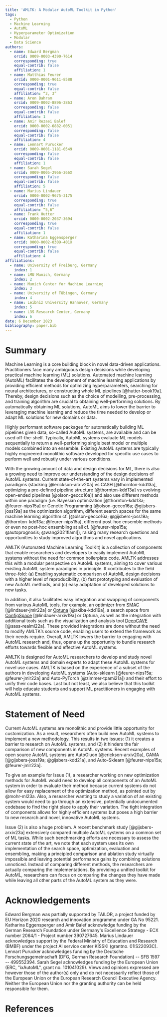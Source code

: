 ```yaml
---
title: 'AMLTK: A Modular AutoML Toolkit in Python'
tags:
  - Python
  - Machine Learning
  - AutoML
  - Hyperparameter Optimization
  - Modular
  - Data Science
authors:
  - name: Edward Bergman
    orcid: 0009-0003-4390-7614
    corresponding: true
    equal-contrib: false
    affiliation: 1
  - name: Matthias Feurer
    orcid: 0000-0001-9611-8588
    corresponding: true
    equal-contrib: false
    affiliation: “2, 3”
  - name: Aron Bahram
    orcid: 0009-0002-8896-2863
    corresponding: false
    equal-contrib: false
    affiliation: 1
  - name: Amir Rezaei Balef
    orcid: 0000-0002-6882-0051
    corresponding: false
    equal-contrib: false
    affiliation: 4
  - name: Lennart Purucker
    orcid: 0009-0001-1181-0549
    corresponding: false
    equal-contrib: false
    affiliation: 1
  - name: Sarah Segel
    orcid: 0009-0005-2966-266X
    corresponding: false
    equal-contrib: false
    affiliation: 5
  - name: Marius Lindauer
    orcid: 0000-0002-9675-3175
    corresponding: true
    equal-contrib: false
    affiliation: “5,6”
  - name: Frank Hutter
    orcid: 0000-0002-2037-3694
    corresponding: true
    equal-contrib: false
    affiliation: 1
  - name: Katharina Eggensperger
    orcid: 0000-0002-0309-401X
    corresponding: true
    equal-contrib: false
    affiliation: 4
affiliations:
  - name: University of Freiburg, Germany
    index: 1
  - name: LMU Munich, Germany
    index: 2
  - name: Munich Center for Machine Learning
    index: 3
  - name: University of Tübingen, Germany
    index: 4
  - name: Leibniz University Hannover, Germany
    index: 5
  - name: L3S Research Center, Germany
    index: 6
date: 6 December 2023
bibliography: paper.bib
---
```


# Summary
Machine Learning is a core building block in novel data-driven applications.
Practitioners face many ambiguous design decisions while developing practical machine learning (ML) solutions.
Automated machine learning (AutoML) facilitates the development of machine learning applications by providing efficient methods for optimizing hyperparameters, searching for neural architectures, or constructing whole ML pipelines [@hutter-book19a].
Thereby, design decisions such as the choice of modelling, pre-processing, and training algorithm are crucial to obtaining well-performing solutions.
By automatically obtaining ML solutions, AutoML aims to lower the barrier to leveraging machine learning and reduce the time needed to develop or adapt ML solutions for new domains or data.

Highly performant software packages for automatically building ML pipelines given data, so-called AutoML systems, are available and can be used off-the-shelf.
Typically, AutoML systems evaluate ML models sequentially to return a well-performing single best model or multiple models combined into an ensemble.
Existing AutoML systems are typically highly engineered monolithic software developed for specific use cases to perform well and robustly under various conditions.

With the growing amount of data and design decisions for ML, there is also a growing need to improve our understanding of the design decisions of AutoML systems.
Current state-of-the-art systems vary in implemented paradigms (stacking [@erickson-arxiv20a] vs CASH [@thornton-kdd13a], optimizing a pre-defined pipeline structure [@thornton-kdd13a] vs evolving open-ended pipelines [@olson-gecco16a]) and also use different methods
within one paradigm (i.e. Bayesian optimization [@thornton-kdd13a; @feurer-nips15a] or Genetic Programming [@olson-gecco16a; @gijsbers-joss19a] as the optimization algorithm,
different search spaces for the same machine learning algorithm cf. [@olson-gecco16a; @gijsbers-joss19a; @thornton-kdd13a; @feurer-nips15a], different post-hoc ensemble methods or even no post-hoc ensembling at all cf. [@feurer-nips15a; @autoprognosis; @wang2021flaml]),
raising many research questions and opportunities to study improved algorithms and novel applications.

AMLTK (Automated Machine Learning ToolKit) is a collection of components that enable researchers and developers to easily implement AutoML systems without the need for common boilerplate code.
AMLTK addresses this with a modular perspective on AutoML systems, aiming to cover various existing AutoML system paradigms in principle.
It contributes to the field three-fold:
(a) Enabling systematic comparison of AutoML design decisions with a higher level of reproducibility,
(b) fast prototyping and evaluation of new AutoML methods,
and (c) easy adaptation of developed solutions to new tasks.

In addition, it also facilitates easy integration and swapping of components from various AutoML tools, for example,
an optimizer from [SMAC](https://github.com/automl/SMAC3) [@lindauer-jmlr22a] or [Optuna](https://github.com/optuna/optuna) [@akiba-kdd19a],
a search space from [ConfigSpace](https://github.com/automl/ConfigSpace) [@lindauer-arxiv19a] or Optuna,
as well as the integration with additional tools such as the visualization and analysis tool [DeepCAVE](https://github.com/automl/DeepCAVE) [@sass-realml22a].
These provided integrations are done without the need to modify AMLTK’s source code, enabling users to extend the framework as their needs require.
Overall, AMLTK lowers the barrier to engaging with AutoML research and, thus, opens up the opportunity to bundle research efforts towards flexible and effective AutoML systems.

AMLTK is designed for AutoML researchers to develop and study novel AutoML systems and domain experts to adapt these AutoML systems for novel use cases.
AMLTK is based on the experience of a subset of the authors in developing AutoML systems (Auto-sklearn [@feurer-nips15a; @feurer-jmlr22a] and Auto-PyTorch [@zimmer-tpami21a]) and their effort to unify their code bases.
Last but not least, we also believe that this toolkit will help educate students and support ML practitioners in engaging with AutoML systems.

# Statement of Need
Current AutoML systems are monolithic and provide little opportunity for customization.
As a result, researchers often build new AutoML systems to implement a new methodology.
This results in two issues:
(1) it creates a barrier to research on AutoML systems,
and (2) it hinders the fair comparison of new components in AutoML systems.
Recent examples of open source AutoML systems are AutoGluon [@erickson-arxiv20a], GAMA [@gijsbers-joss19a; @gijsbers-kdd21a], and Auto-Sklearn [@feurer-nips15a; @feurer-jmlr22a].

To give an example for Issue (1), a researcher working on new optimization methods for AutoML would need to develop all components of an AutoML system in order to evaluate their method because current systems do not allow for easy replacement of the optimization method, as pointed out by @mohr-ml23a.
Also, a researcher wanting to study a variation of an existing system would need to go through an extensive, potentially undocumented codebase to find the right place to apply their variation.
The tight integration of components allows for highly efficient systems but poses a high barrier to new research and novel, innovative AutoML systems.

Issue (2) is also a huge problem.
A recent benchmark study [@gijsbers-arxiv23a] extensively compared multiple AutoML systems on a common set of ML tasks.
While such benchmarking efforts are necessary to assess the current state of the art, we note that each system uses its own implementation of the search space, optimization, evaluation and ensembling, making a principled comparison and ablation study virtually impossible and leaving potential performance gains by combining solutions unnoticed.
Instead of comparing different methods, the researchers are actually comparing the implementations.
By providing a unified toolkit for AutoML, researchers can focus on comparing the changes they have made while leaving all other parts of the AutoML system as they were.

# Acknowledgements
Edward Bergman was partially supported by TAILOR, a project funded by EU Horizon 2020 research and innovation programme under GA No 95221.
Katharina Eggensperger and Amir Balef acknowledge funding by the German Research Foundation under Germany's Excellence Strategy - ECX number 2064/1 - Project number 390727645.
Marius Lindauer acknowledges support by the Federal Ministry of Education and Research (BMBF) under the project AI service center KISSKI (grantno. 01IS22093C).
Lennart Purucker acknowledges funding by the Deutsche Forschungsgemeinschaft (DFG, German Research Foundation) -- SFB 1597 -- 499552394.
Sarah Segel acknowledges funding by the European Union (ERC, "ixAutoML", grant no. 101041029).
Views and opinions expressed are however those of the author(s) only and do not necessarily reflect those of the European Union or the European Research Council Executive Agency.
Neither the European Union nor the granting authority can be held responsible for them.

# References
